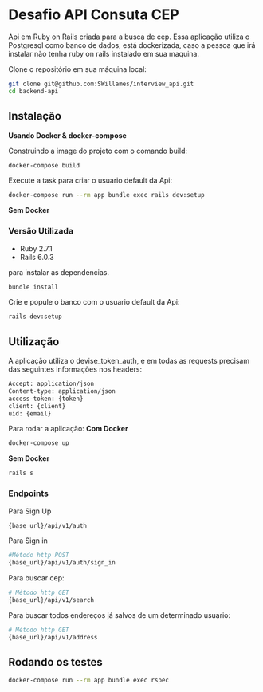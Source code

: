 # Desafio API Consuta CEP

Api em Ruby on Rails criada para a busca de cep. Essa aplicação utiliza o Postgresql como banco de dados, está dockerizada, caso a pessoa que irá instalar não tenha ruby on rails instalado em sua maquina.

Clone o repositório em sua máquina local: 
```bash
git clone git@github.com:SWillames/interview_api.git
cd backend-api
```
## Instalação
**Usando Docker & docker-compose**

Construindo a image do projeto com o comando build:  
```bash 
docker-compose build
```
Execute a task para criar o usuario default da Api:  
```bash 
docker-compose run --rm app bundle exec rails dev:setup
```

**Sem Docker** 
### Versão Utilizada
* Ruby 2.7.1
* Rails 6.0.3

para instalar as dependencias.
```bash 
bundle install
```

Crie e popule o banco com o usuario default da Api:
```bash 
rails dev:setup
```

## Utilização

A aplicação utiliza o devise_token_auth, e em todas as requests precisam das seguintes informações nos headers:
``` bash
Accept: application/json 
Content-type: application/json 
access-token: {token} 
client: {client} 
uid: {email}
```

Para rodar a aplicação: 
**Com Docker**
```bash
docker-compose up
```

**Sem Docker**
```bash
rails s
```

### Endpoints
Para Sign Up
```bash
{base_url}/api/v1/auth
```

Para Sign in
```bash
#Método http POST
{base_url}/api/v1/auth/sign_in
```
Para buscar cep: 
```bash
# Método http GET
{base_url}/api/v1/search
```
Para buscar todos endereços já salvos de um determinado usuario:
```bash
# Método http GET
{base_url}/api/v1/address
```
## Rodando os testes

``` bash 
docker-compose run --rm app bundle exec rspec
```
